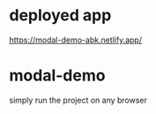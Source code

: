 # deployed app
https://modal-demo-abk.netlify.app/

# modal-demo
simply run the project on any browser
